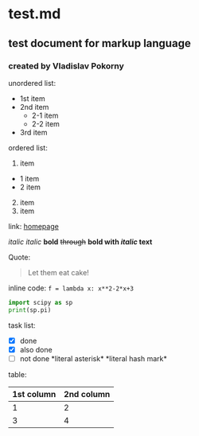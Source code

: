 # test.md
## test document for markup language
### created by Vladislav Pokorny

unordered list:
* 1st item
* 2nd item
  * 2-1 item
  * 2-2 item
* 3rd item

ordered list:
1. item
  * 1 item
  * 2 item
2. item
3. item

link: [homepage](http://www.fzu.cz/~pokornyv)

*italic* _italic_ **bold** ~~through~~ **bold with *italic* text**

Quote:
> Let them eat cake!

inline code: `f = lambda x: x**2-2*x+3`

```python
import scipy as sp
print(sp.pi)
```

task list:
- [x] done
- [x] also done
- [ ] not done \*literal asterisk\* \*literal hash mark\*

table:

1st column | 2nd column
-----------|-----------
1 | 2
3 | 4
